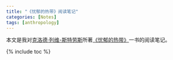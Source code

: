```yaml
---
title: "《忧郁的热带》阅读笔记"
categories: [Notes]
tags: [anthropology]
---
```


本文是我对[克洛德·列维-斯特劳斯](https://zh.wikipedia.org/wiki/%E5%85%8B%E5%8B%9E%E5%BE%B7%C2%B7%E6%9D%8E%E7%B6%AD-%E5%8F%B2%E9%99%80)所著[《忧郁的热带》](https://book.douban.com/subject/1393447/)一书的阅读笔记。

{% include toc %}
